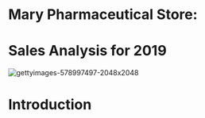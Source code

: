 # Mary Pharmaceutical Store:                                                                                                                                      

# Sales Analysis for 2019       


![gettyimages-578997497-2048x2048](https://github.com/steveaker/power-BI/assets/135893015/2d0d144d-5191-48d5-8bc3-b01bf0480b36)

# Introduction

